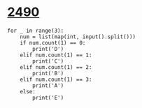 # [2490](https://www.acmicpc.net/problem/2490)

```
for _ in range(3):
    num = list(map(int, input().split()))
    if num.count(1) == 0:
        print('D')
    elif num.count(1) == 1:
        print('C')
    elif num.count(1) == 2:
        print('B')        
    elif num.count(1) == 3:
        print('A')
    else:
        print('E')
```

